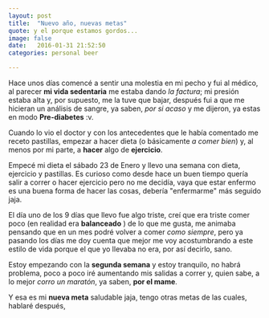 ```yaml
---
layout: post
title:  "Nuevo año, nuevas metas"
quote: y el porque estamos gordos...
image: false
date:   2016-01-31 21:52:50
categories: personal beer

---
```




Hace unos días comencé a sentir una molestia en mi pecho y fui al médico, al parecer **mi vida sedentaria** me estaba dando _la factura_; mi presión estaba alta y, por supuesto, me la tuve que bajar, después fui a que me hicieran un análisis de sangre, ya saben, _por si acaso_ y me dijeron, ya estas en modo __Pre-diabetes__ :v.

 Cuando lo vio el doctor y con los antecedentes que le había comentado me receto pastillas, empezar a hacer dieta (o básicamente _a comer bien_) y, al menos por mi parte, a __hacer__ algo de __ejercicio__.

Empecé mi dieta el sábado 23 de Enero y llevo una semana con dieta, ejercicio y pastillas. Es curioso como desde hace un buen tiempo quería salir a correr o hacer ejercicio pero no me decidía, vaya que estar enfermo es una buena forma de hacer las cosas, debería "enfermarme" más seguido jaja.

El día uno  de los 9 días que llevo fue algo triste, creí que era triste comer poco (en realidad era __balanceado__ ) de lo que me gusta, me animaba pensando que en un mes podré volver a comer  _como siempre_, pero ya pasando los días me doy cuenta  que mejor me voy acostumbrando a este estilo de vida porque el que yo llevaba no era, por así decirlo, sano.

Estoy empezando con la __segunda semana__ y estoy tranquilo, no habrá problema, poco a poco iré aumentando mis salidas a correr y, quien sabe, a lo mejor *corro un maratón*, ya saben, **por el mame**.

Y esa es mi __nueva meta__ saludable jaja, tengo otras metas de las cuales, hablaré después,

